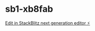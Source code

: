 # sb1-xb8fab

[Edit in StackBlitz next generation editor ⚡️](https://stackblitz.com/~/github.com/techno-ed/sb1-xb8fab)